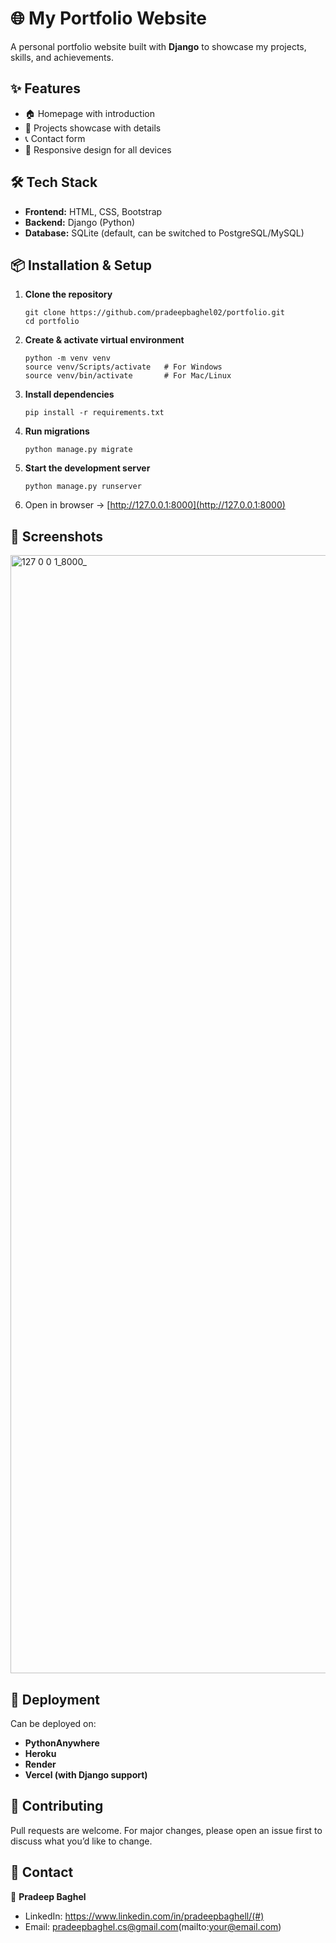 # 🌐 My Portfolio Website

A personal portfolio website built with **Django** to showcase my projects, skills, and achievements.

## ✨ Features

* 🏠 Homepage with introduction
* 📂 Projects showcase with details
* 📞 Contact form
* 📱 Responsive design for all devices

## 🛠 Tech Stack

* **Frontend:** HTML, CSS, Bootstrap
* **Backend:** Django (Python)
* **Database:** SQLite (default, can be switched to PostgreSQL/MySQL)

## 📦 Installation & Setup

1. **Clone the repository**

   ```
   git clone https://github.com/pradeepbaghel02/portfolio.git
   cd portfolio
   ```

2. **Create & activate virtual environment**

   ```
   python -m venv venv
   source venv/Scripts/activate   # For Windows
   source venv/bin/activate       # For Mac/Linux
   ```

3. **Install dependencies**

   ```
   pip install -r requirements.txt
   ```

4. **Run migrations**

   ```
   python manage.py migrate
   ```

5. **Start the development server**

   ```
   python manage.py runserver
   ```

6. Open in browser → [http://127.0.0.1:8000](http://127.0.0.1:8000)

## 📸 Screenshots

<img width="1208" height="1789" alt="127 0 0 1_8000_" src="https://github.com/user-attachments/assets/f60a85e8-9f0e-4e61-9c5f-cccd989190f8" />


## 🚀 Deployment

Can be deployed on:

* **PythonAnywhere**
* **Heroku**
* **Render**
* **Vercel (with Django support)**

## 🤝 Contributing

Pull requests are welcome. For major changes, please open an issue first to discuss what you’d like to change.

## 📧 Contact

👤 **Pradeep Baghel**

* LinkedIn: https://www.linkedin.com/in/pradeepbaghell/(#)
* Email: pradeepbaghel.cs@gmail.com(mailto:your@email.com)

